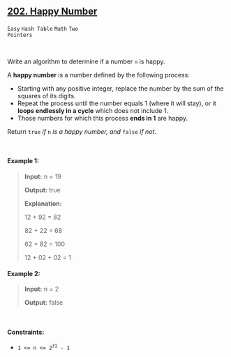 ## [202. Happy Number](https://leetcode.com/problems/happy-number/)

<code>Easy</code> <code>Hash Table</code> <code>Math</code> <code>Two Pointers</code>

<br>

Write an algorithm to determine if a number <code>n</code> is happy.

A __happy number__ is a number defined by the following process:

- Starting with any positive integer, replace the number by the sum of the squares of its digits.
- Repeat the process until the number equals 1 (where it will stay), or it __loops endlessly in a cycle__ which does not include 1.
- Those numbers for which this process __ends in 1__ are happy.

Return <code>true</code> *if* <code>n</code> *is a happy number, and* <code>false</code> *if not*.

<br>

#### Example 1:

> __Input:__ n = 19
>
> __Output:__ true
>
> __Explanation:__
>
> 12 + 92 = 82
>
> 82 + 22 = 68
>
> 62 + 82 = 100
>
> 12 + 02 + 02 = 1

#### Example 2:

> __Input:__ n = 2
>
> __Output:__ false

<br>

#### Constraints:

- <code>1 <= n <= 2<sup>31</sup> - 1</code>
